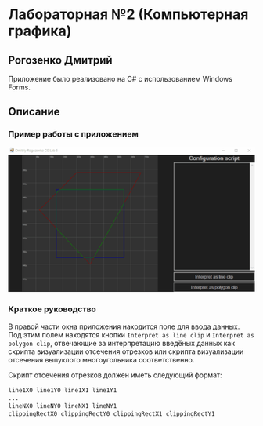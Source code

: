 # Лабораторная №2 (Компьютерная графика)

## Рогозенко Дмитрий

Приложение было реализовано на C# с использованием Windows Forms.

## Описание

### Пример работы с приложением

![Work example](https://github.com/RedExtreme12/CG_lab_5/blob/master/screens/work_example.gif)

### Краткое руководство

В правой части окна приложения находится поле для ввода данных. Под этим полем находятся кнопки ```Interpret as line clip``` и ```Interpret as polygon clip```, отвечающие за интерпретацию введёных данных как скрипта визуализации отсечения отрезков или скрипта визуализации отсечения выпуклого многоугольника соответственно.

Скрипт отсечения отрезков должен иметь следующий формат:

```
line1X0 line1Y0 line1X1 line1Y1
...
lineNX0 lineNY0 lineNX1 lineNY1
clippingRectX0 clippingRectY0 clippingRectX1 clippingRectY1
```
